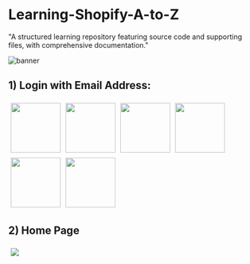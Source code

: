# Learning-Shopify-A-to-Z
"A structured learning repository featuring source code and supporting files, with comprehensive documentation."

![banner](https://github.com/user-attachments/assets/3ac582db-9031-48ef-a197-8c24821535ec)

## 1) Login with Email Address:
<div style="display: flex; flex-wrap: wrap;">
    <img src="https://github.com/user-attachments/assets/7698fc5d-9b01-4283-9036-f4d42ddeafc1" style="width: 100px; margin: 5px;" />
    <img src="https://github.com/user-attachments/assets/848b6e99-cd1f-439f-b773-e8d6738fb289" style="width: 100px; margin: 5px;" />
    <img src="https://github.com/user-attachments/assets/ffe9b39f-1f44-4aac-b21b-2803658b7723" style="width: 100px; margin: 5px;" />
    <img src="https://github.com/user-attachments/assets/8271c7e3-713e-48e3-976b-c35e2cf5cdfb" style="width: 100px; margin: 5px;" />
    <img src="https://github.com/user-attachments/assets/e04fe905-9291-49f3-b300-9f4a2dc00243" style="width: 100px; margin: 5px;" />
    <img src="https://github.com/user-attachments/assets/ffe9b39f-1f44-4aac-b21b-2803658b7723" style="width: 100px; margin: 5px;" />
    
</div>

## 2) Home Page

<div style="diplay:flex">
    <img src="https://github.com/user-attachments/assets/69884303-cf85-4ad2-ab1c-351860e57222" style=" margin: 5px;" />
</div>

